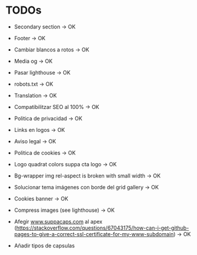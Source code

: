 # TODOs

* Secondary section -> OK
* Footer -> OK
* Cambiar blancos a rotos -> OK
* Media og -> OK
* Pasar lighthouse -> OK
* robots.txt -> OK
* Translation -> OK
* Compatibilitzar SEO al 100% -> OK
* Politica de privacidad -> OK
* Links en logos -> OK
* Aviso legal -> OK
* Politica de cookies -> OK
* Logo quadrat colors suppa cta logo -> OK
* Bg-wrapper img rel-aspect is broken with small width -> OK
* Solucionar tema imágenes con borde del grid gallery -> OK
* Cookies banner -> OK
* Compress images (see lighthouse) -> OK
* Afegir www.suppacaps.com al apex (https://stackoverflow.com/questions/67043175/how-can-i-get-github-pages-to-give-a-correct-ssl-certificate-for-my-www-subdomain) -> OK

* Añadir tipos de capsulas